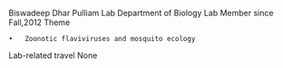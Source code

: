 Biswadeep Dhar
Pulliam Lab
Department of Biology
Lab Member since Fall,2012
Theme

    •	Zoonotic flaviviruses and mosquito ecology

Lab-related travel
None
